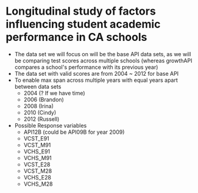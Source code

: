 Longitudinal study of factors influencing student academic performance in CA schools
======================================================================================
- The data set we will focus on will be the base API data sets, as we will be comparing test scores across multiple schools 
(whereas growthAPI compares a school's performance with its previous year)
- The data set with valid scores are from 2004 ~ 2012 for base API
- To enable max span across multiple years with equal years apart between data sets
	- 2004 (? If we have time)
	- 2006 (Brandon)
	- 2008 (Irina)
	- 2010 (Cindy)
	- 2012 (Russell)
- Possible Response variables
	- API12B (could be API09B for year 2009)
	- VCST_E91
	- VCST_M91
	- VCHS_E91
	- VCHS_M91
	- VCST_E28
	- VCST_M28
	- VCHS_E28
	- VCHS_M28